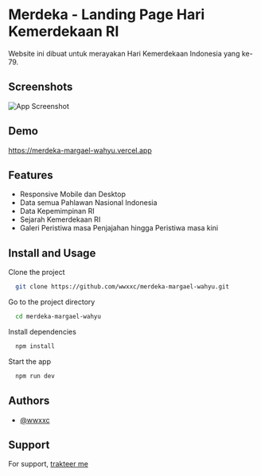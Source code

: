 
# Merdeka - Landing Page Hari Kemerdekaan RI

Website ini dibuat untuk merayakan Hari Kemerdekaan Indonesia yang ke-79.


## Screenshots

![App Screenshot](https://i.imgur.com/2IlV9oG.png) 



## Demo

https://merdeka-margael-wahyu.vercel.app
## Features

- Responsive Mobile dan Desktop
- Data semua Pahlawan Nasional Indonesia
- Data Kepemimpinan RI
- Sejarah Kemerdekaan RI
- Galeri Peristiwa masa Penjajahan hingga Peristiwa masa kini


## Install and Usage

Clone the project

```bash
  git clone https://github.com/wwxxc/merdeka-margael-wahyu.git
```

Go to the project directory

```bash
  cd merdeka-margael-wahyu
```

Install dependencies

```bash
  npm install
```

Start the app

```bash
  npm run dev
```


## Authors

- [@wwxxc](https://www.github.com/wwxxc)
## Support

For support, [trakteer me](https://trakteer.id/woilah3/link)
